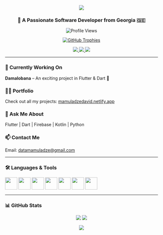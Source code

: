 <h1 align="center">
  <img src="https://readme-typing-svg.herokuapp.com/?font=Righteous&size=40&center=true&vCenter=true&width=600&height=80&duration=4000&lines=Hi+There!+👋;+I'm+Davit!;" />
</h1>

<h3 align="center">🚀 A Passionate Software Developer from Georgia 🇬🇪</h3>

<p align="center">
  <img src="https://komarev.com/ghpvc/?username=davitthedev7&label=Profile%20views&color=0e75b6&style=flat" alt="Profile Views" />
</p>

<p align="center">
  <a href="https://github.com/ryo-ma/github-profile-trophy">
    <img src="https://github-profile-trophy.vercel.app/?username=davitthedev7&theme=radical" alt="GitHub Trophies" />
  </a>
</p>

<p align="center">
  <a href="https://twitter.com/iamdavid666" target="_blank">
    <img src="https://img.shields.io/badge/Twitter-1DA1F2?style=for-the-badge&logo=twitter&logoColor=white" />
  </a>
  <a href="https://linkedin.com/in/davittm" target="_blank">
    <img src="https://img.shields.io/badge/LinkedIn-0A66C2?style=for-the-badge&logo=linkedin&logoColor=white" />
  </a>
  <a href="https://instagram.com/d.avit_" target="_blank">
    <img src="https://img.shields.io/badge/Instagram-E4405F?style=for-the-badge&logo=instagram&logoColor=white" />
  </a>
</p>

---

### 🔭 Currently Working On
**Damalobana** – An exciting project in Flutter & Dart 🚀

### 👨‍💻 Portfolio
Check out all my projects: [mamuladzedavid.netlify.app](https://mamuladzedavid.netlify.app/)

### 💬 Ask Me About
Flutter | Dart | Firebase | Kotlin | Python

### 📫 Contact Me
Email: [datamamuladze@gmail.com](mailto:datamamuladze@gmail.com)

---

<h3 align="left">🛠 Languages & Tools</h3>
<p align="left">
  <a href="https://developer.android.com" target="_blank"><img src="https://cdn.jsdelivr.net/gh/devicons/devicon/icons/android/android-original.svg" width="40" height="40"/></a>
  <a href="https://www.w3schools.com/cpp/" target="_blank"><img src="https://cdn.jsdelivr.net/gh/devicons/devicon/icons/cplusplus/cplusplus-original.svg" width="40" height="40"/></a>
  <a href="https://dart.dev" target="_blank"><img src="https://cdn.jsdelivr.net/gh/devicons/devicon/icons/dart/dart-original.svg" width="40" height="40"/></a>
  <a href="https://www.figma.com/" target="_blank"><img src="https://cdn.jsdelivr.net/gh/devicons/devicon/icons/figma/figma-original.svg" width="40" height="40"/></a>
  <a href="https://firebase.google.com/" target="_blank"><img src="https://cdn.jsdelivr.net/gh/devicons/devicon/icons/firebase/firebase-plain.svg" width="40" height="40"/></a>
  <a href="https://kotlinlang.org" target="_blank"><img src="https://cdn.jsdelivr.net/gh/devicons/devicon/icons/kotlin/kotlin-original.svg" width="40" height="40"/></a>
  <a href="https://www.python.org" target="_blank"><img src="https://cdn.jsdelivr.net/gh/devicons/devicon/icons/python/python-original.svg" width="40" height="40"/></a>
</p>

---

<h3 align="left">📊 GitHub Stats</h3>
<p align="center">
  <img src="https://github-readme-stats.vercel.app/api?username=davitthedev7&show_icons=true&theme=radical&hide_border=false" />
  <img src="https://github-readme-stats.vercel.app/api/top-langs/?username=davitthedev7&layout=compact&theme=radical&hide_border=false" />
</p>

<p align="center">
  <img src="https://github-readme-streak-stats.herokuapp.com/?user=davitthedev7&theme=radical&hide_border=false" />
</p>